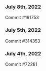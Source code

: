 ### July 8th, 2022

Commit #191753

### July 5th, 2022

Commit #314353


### July 4th, 2022

Commit #72281
